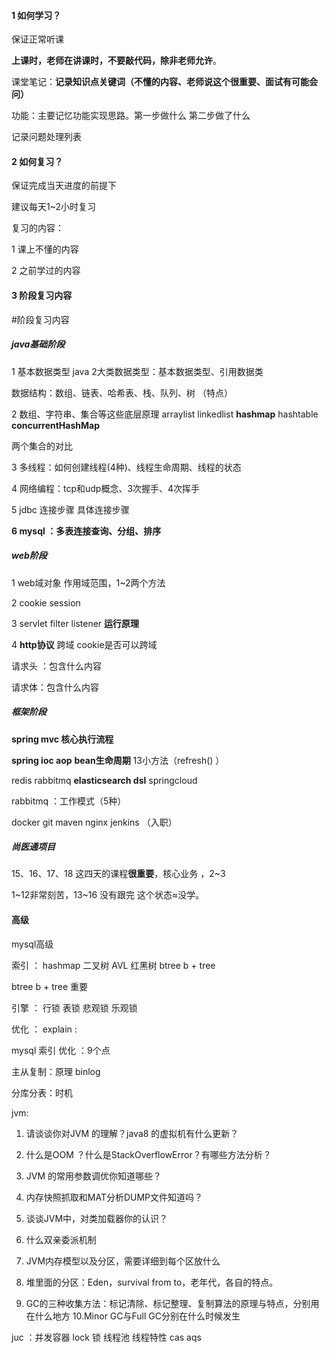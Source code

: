 
#### 1 如何学习？

保证正常听课

**上课时，老师在讲课时，不要敲代码，除非老师允许**。

课堂笔记：**记录知识点关键词（不懂的内容、老师说这个很重要、面试有可能会问）**

功能：主要记忆功能实现思路。第一步做什么 第二步做了什么

记录问题处理列表

#### 2 如何复习？

保证完成当天进度的前提下

建议每天1~2小时复习

复习的内容：

1 课上不懂的内容

2 之前学过的内容

#### 3 阶段复习内容
#阶段复习内容
##### java基础阶段

1 基本数据类型 java 2大类数据类型：基本数据类型、引用数据类

数据结构：数组、链表、哈希表、栈、队列、树 （特点）

2 数组、字符串、集合等这些底层原理 arraylist linkedlist **hashmap** hashtable **concurrentHashMap**

两个集合的对比

3 多线程：如何创建线程(4种)、线程生命周期、线程的状态

4 网络编程：tcp和udp概念、3次握手、4次挥手

5 jdbc 连接步骤 具体连接步骤

**6 mysql ：多表连接查询、分组、排序**

##### web阶段

1 web域对象 作用域范围，1~2两个方法

2 cookie session

3 servlet filter listener **运行原理**

4 **http协议** 跨域 cookie是否可以跨域

请求头 ：包含什么内容

请求体：包含什么内容

##### 框架阶段

**spring mvc 核心执行流程**

**spring ioc aop** **bean生命周期** 13小方法（refresh() ）

redis rabbitmq **elasticsearch dsl** springcloud

rabbitmq ：工作模式（5种）

docker git maven nginx jenkins （入职）

##### 尚医通项目

15、16、17、18 这四天的课程**很重要**，核心业务 ，2~3

1~12非常刻苦，13~16 没有跟完 这个状态≈没学。

#### 高级

mysql高级

索引 ： hashmap 二叉树 AVL 红黑树 btree b + tree

btree b + tree 重要

引擎 ： 行锁 表锁 悲观锁 乐观锁

优化 ： explain :

mysql 索引 优化 ：9个点

主从复制：原理 binlog

分库分表：时机

jvm:

1. 请谈谈你对JVM 的理解？java8 的虚拟机有什么更新？

2.  什么是OOM ？什么是StackOverflowError？有哪些方法分析？
    
3.  JVM 的常用参数调优你知道哪些？
    
4.  内存快照抓取和MAT分析DUMP文件知道吗？
    
5.  谈谈JVM中，对类加载器你的认识？
    
6.  什么双亲委派机制
    
7.  JVM内存模型以及分区，需要详细到每个区放什么
    
8.  堆里面的分区：Eden，survival from to，老年代，各自的特点。
    
9.  GC的三种收集方法：标记清除、标记整理、复制算法的原理与特点，分别用在什么地方 10.Minor GC与Full GC分别在什么时候发生
    

juc ：并发容器 lock 锁 线程池 线程特性 cas aqs